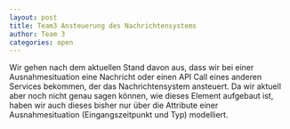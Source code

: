 ```yaml
---
layout: post
title: Team3 Ansteuerung des Nachrichtensystems
author: Team 3
categories: open
---
```


Wir gehen nach dem aktuellen Stand davon aus, dass wir bei einer Ausnahmesituation eine Nachricht oder einen API Call 
eines anderen Services bekommen, der das Nachrichtensystem ansteuert. Da wir aktuell aber noch nicht genau sagen können, 
wie dieses Element aufgebaut ist, haben wir auch dieses bisher nur über die Attribute einer Ausnahmesituation
(Eingangszeitpunkt und Typ) modelliert.
